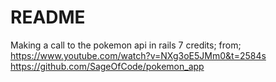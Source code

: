 # README

Making a call to the pokemon api in rails 7
credits;
  from; https://www.youtube.com/watch?v=NXg3oE5JMm0&t=2584s
      https://github.com/SageOfCode/pokemon_app
